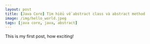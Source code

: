 ```yaml
---
layout: post
title: [Java Core] Tìm hiểu về abstract class và abstract method
image: /img/hello_world.jpeg
tags: [java core, java, abstract]
---
```


This is my first post, how exciting!
